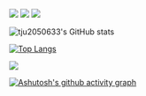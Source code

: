 
<p>
<a href="https://github.com/tju2050633"><img src="https://img.shields.io/github/followers/tju2050633?style=social"/></a>
<a href="https://twitter.com/NickWil68088380"><img src="https://img.shields.io/twitter/url?style=social&url=https%3A%2F%2Ftwitter.com%2FNickWil68088380"/></a>
<a href="https://www.youtube.com/channel/UCihs4o-50IDjWCMt8HUZtBQ"><img src="https://img.shields.io/youtube/channel/views/UCihs4o-50IDjWCMt8HUZtBQ?style=social"/></a>
</p>


![tju2050633's GitHub stats](https://github-readme-stats.vercel.app/api?username=tju2050633&show_icons=true&theme=synthwave)

[![Top Langs](https://github-readme-stats.vercel.app/api/top-langs/?username=tju2050633&layout=compact)](https://github.com/anuraghazra/github-readme-stats)

![](https://stats.justsong.cn/api/bilibili/?id=10453840&theme=dark)

[![Ashutosh's github activity graph](https://github-readme-activity-graph.cyclic.app/graph?username=tju2050633&theme=tokyo-night)](https://github.com/tju2050633/github-readme-activity-graph)







